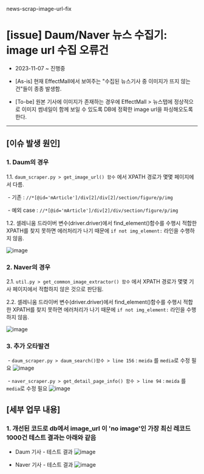 news-scrap-image-url-fix
# [issue] Daum/Naver 뉴스 수집기: image url 수집 오류건

- 2023-11-07 ~ 진행중

- [As-is] 현재 EffectMall에서 보여주는 "수집된 뉴스기사 중 이미지가 뜨지 않는 건"들이 종종 발생함.

- [To-be] 원본 기사에 이미지가 존재하는 경우에 EffectMall > 뉴스탭에 정상적으로 이미지 썸네일이 함께 보일 수 있도록 DB에 정확한 image url을 파싱해오도록 한다.



---



## [이슈 발생 원인]

### 1. Daum의 경우

1.1. `daum_scraper.py > get_image_url() 함수` 에서 XPATH 경로가 몇몇 페이지에서 다름.

 - 기존 : `//*[@id='mArticle']/div[2]/div[2]/section/figure/p/img`

 - 예외 case : `//*[@id='mArticle']/div[2]/div/section/figure/p/img`

1.2. 셀레니움 드라이버 변수(driver.driver)에서 find_element()함수를 수행시 적합한 XPATH를 찾지 못하면 에러처리가 나기 때문에 `if not img_element:` 라인을 수행하지 않음.

![image](https://github.com/Ruo-illunex/news-scrap-image-url-fix/assets/149987874/10b03a61-9e2d-40d6-8371-4adf26ffa760)



### 2. Naver의 경우

2.1. `util.py > get_common_image_extractor() 함수` 에서 XPATH 경로가 몇몇 기사 페이지에서 적합하지 않은 것으로 판단됨.

2.2. 셀레니움 드라이버 변수(driver.driver)에서 find_element()함수를 수행시 적합한 XPATH를 찾지 못하면 에러처리가 나기 때문에 `if not img_element:` 라인을 수행하지 않음.

![image](https://github.com/Ruo-illunex/news-scrap-image-url-fix/assets/149987874/11233270-f2f3-4e8f-b7e7-4a2b71884d5e)





### 3. 추가 오타발견

 - `daum_scraper.py > daum_search()함수 > line 156` : `meida` 를 `media`로 수정 필요
![image](https://github.com/Ruo-illunex/news-scrap-image-url-fix/assets/149987874/fbbab70a-3e39-4147-876c-23bb30c9c503)

 - `naver_scraper.py > get_detail_page_info() 함수 > line 94` : `meida` 를 `media`로 수정 필요
![image](https://github.com/Ruo-illunex/news-scrap-image-url-fix/assets/149987874/fc782e16-d1d5-4438-ae59-00da4f74486f)



## [세부 업무 내용]

### 1. 개선된 코드로 db에서 image_url 이 'no image'인 가장 최신 레코드 1000건 테스트 결과는 아래와 같음

- Daum 기사 - 테스트 결과
![image](https://github.com/Ruo-illunex/news-scrap-image-url-fix/assets/149987874/e08447eb-8537-4776-8075-59e82d3c7340)

- Naver 기사 - 테스트 결과
![image](https://github.com/Ruo-illunex/news-scrap-image-url-fix/assets/149987874/3cb979dd-ed8e-4f13-aa97-595d353a95fa)



